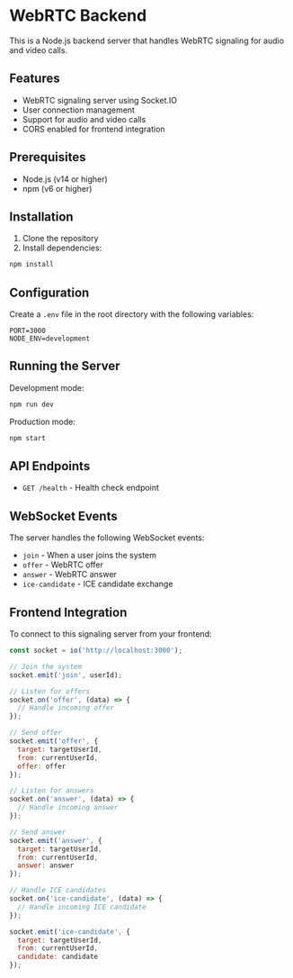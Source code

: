 # WebRTC Backend

This is a Node.js backend server that handles WebRTC signaling for audio and video calls.

## Features

- WebRTC signaling server using Socket.IO
- User connection management
- Support for audio and video calls
- CORS enabled for frontend integration

## Prerequisites

- Node.js (v14 or higher)
- npm (v6 or higher)

## Installation

1. Clone the repository
2. Install dependencies:
```bash
npm install
```

## Configuration

Create a `.env` file in the root directory with the following variables:
```
PORT=3000
NODE_ENV=development
```

## Running the Server

Development mode:
```bash
npm run dev
```

Production mode:
```bash
npm start
```

## API Endpoints

- `GET /health` - Health check endpoint

## WebSocket Events

The server handles the following WebSocket events:

- `join` - When a user joins the system
- `offer` - WebRTC offer
- `answer` - WebRTC answer
- `ice-candidate` - ICE candidate exchange

## Frontend Integration

To connect to this signaling server from your frontend:

```javascript
const socket = io('http://localhost:3000');

// Join the system
socket.emit('join', userId);

// Listen for offers
socket.on('offer', (data) => {
  // Handle incoming offer
});

// Send offer
socket.emit('offer', {
  target: targetUserId,
  from: currentUserId,
  offer: offer
});

// Listen for answers
socket.on('answer', (data) => {
  // Handle incoming answer
});

// Send answer
socket.emit('answer', {
  target: targetUserId,
  from: currentUserId,
  answer: answer
});

// Handle ICE candidates
socket.on('ice-candidate', (data) => {
  // Handle incoming ICE candidate
});

socket.emit('ice-candidate', {
  target: targetUserId,
  from: currentUserId,
  candidate: candidate
});
``` 